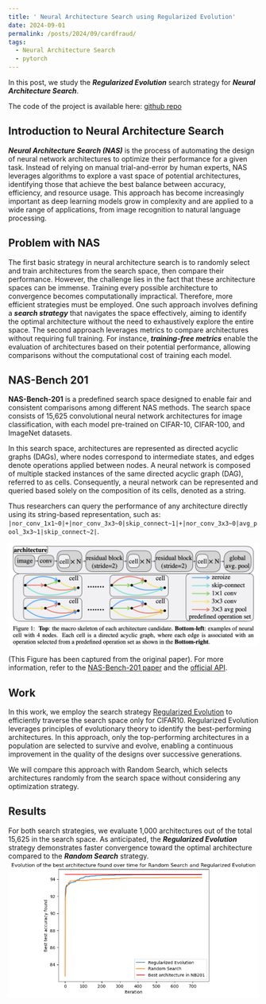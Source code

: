 ```yaml
---
title: ' Neural Architecture Search using Regularized Evolution'
date: 2024-09-01
permalink: /posts/2024/09/cardfraud/
tags:
  - Neural Architecture Search
  - pytorch
---
```


In this post, we study the ***Regularized Evolution*** search strategy for ***Neural Architecture Search***.

 The code of the project is available here: [github repo](https://github.com/vilhess/codes/tree/main/nas)

## Introduction to Neural Architecture Search

***Neural Architecture Search (NAS)*** is the process of automating the design of neural network architectures to optimize their performance for a given task. Instead of relying on manual trial-and-error by human experts, NAS leverages algorithms to explore a vast space of potential architectures, identifying those that achieve the best balance between accuracy, efficiency, and resource usage. This approach has become increasingly important as deep learning models grow in complexity and are applied to a wide range of applications, from image recognition to natural language processing.

## Problem with NAS

The first basic strategy in neural architecture search is to randomly select and train architectures from the search space, then compare their performance. However, the challenge lies in the fact that these architecture spaces can be immense. Training every possible architecture to convergence becomes computationally impractical. Therefore, more efficient strategies must be employed. One such approach involves defining a ***search strategy*** that navigates the space effectively, aiming to identify the optimal architecture without the need to exhaustively explore the entire space. The second approach leverages metrics to compare architectures without requiring full training. For instance, ***training-free metrics*** enable the evaluation of architectures based on their potential performance, allowing comparisons without the computational cost of training each model.

## NAS-Bench 201

**NAS-Bench-201** is a predefined search space designed to enable fair and consistent comparisons among different NAS methods. The search space consists of 15,625 convolutional neural network architectures for image classification, with each model pre-trained on CIFAR-10, CIFAR-100, and ImageNet datasets. 

In this search space, architectures are represented as directed acyclic graphs (DAGs), where nodes correspond to intermediate states, and edges denote operations applied between nodes. A neural network is composed of multiple stacked instances of the same directed acyclic graph (DAG), referred to as cells. Consequently, a neural network can be represented and queried based solely on the composition of its cells, denoted as a string.

Thus researchers can query the performance of any architecture directly using its string-based representation, such as:  
`|nor_conv_1x1~0|+|nor_conv_3x3~0|skip_connect~1|+|nor_conv_3x3~0|avg_pool_3x3~1|skip_connect~2|`.  

![Cell schema](https://raw.githubusercontent.com/vilhess/vilhess.github.io/master/files/figures/cell.png)

(This Figure has been captured from the original paper). For more information, refer to the [NAS-Bench-201 paper](https://openreview.net/forum?id=HJxyZkBKDr) and the [official API](https://github.com/D-X-Y/NAS-Bench-201).

## Work

In this work, we employ the search strategy [Regularized Evolution](https://arxiv.org/abs/1802.01548) to efficiently traverse the search space only for CIFAR10. Regularized Evolution leverages principles of evolutionary theory to identify the best-performing architectures. In this approach, only the top-performing architectures in a population are selected to survive and evolve, enabling a continuous improvement in the quality of the designs over successive generations.

We will compare this approach with Random Search, which selects architectures randomly from the search space without considering any optimization strategy.

## Results

For both search strategies, we evaluate 1,000 architectures out of the total 15,625 in the search space. As anticipated, the ***Regularized Evolution*** strategy demonstrates faster convergence toward the optimal architecture compared to the ***Random Search*** strategy.
![Search Strategy](https://raw.githubusercontent.com/vilhess/vilhess.github.io/master/files/figures/search_strat.png)
